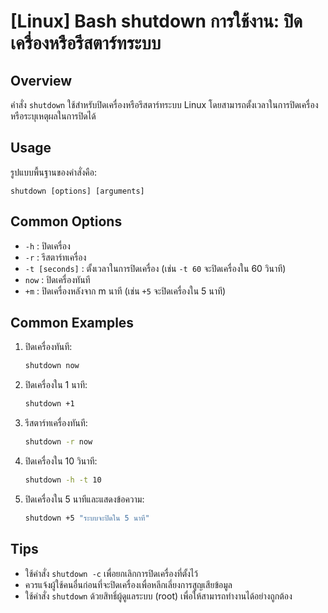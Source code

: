 # [Linux] Bash shutdown การใช้งาน: ปิดเครื่องหรือรีสตาร์ทระบบ

## Overview
คำสั่ง `shutdown` ใช้สำหรับปิดเครื่องหรือรีสตาร์ทระบบ Linux โดยสามารถตั้งเวลาในการปิดเครื่องหรือระบุเหตุผลในการปิดได้

## Usage
รูปแบบพื้นฐานของคำสั่งคือ:
```
shutdown [options] [arguments]
```

## Common Options
- `-h` : ปิดเครื่อง
- `-r` : รีสตาร์ทเครื่อง
- `-t [seconds]` : ตั้งเวลาในการปิดเครื่อง (เช่น `-t 60` จะปิดเครื่องใน 60 วินาที)
- `now` : ปิดเครื่องทันที
- `+m` : ปิดเครื่องหลังจาก m นาที (เช่น `+5` จะปิดเครื่องใน 5 นาที)

## Common Examples
1. ปิดเครื่องทันที:
   ```bash
   shutdown now
   ```

2. ปิดเครื่องใน 1 นาที:
   ```bash
   shutdown +1
   ```

3. รีสตาร์ทเครื่องทันที:
   ```bash
   shutdown -r now
   ```

4. ปิดเครื่องใน 10 วินาที:
   ```bash
   shutdown -h -t 10
   ```

5. ปิดเครื่องใน 5 นาทีและแสดงข้อความ:
   ```bash
   shutdown +5 "ระบบจะปิดใน 5 นาที"
   ```

## Tips
- ใช้คำสั่ง `shutdown -c` เพื่อยกเลิกการปิดเครื่องที่ตั้งไว้
- ควรแจ้งผู้ใช้คนอื่นก่อนที่จะปิดเครื่องเพื่อหลีกเลี่ยงการสูญเสียข้อมูล
- ใช้คำสั่ง `shutdown` ด้วยสิทธิ์ผู้ดูแลระบบ (root) เพื่อให้สามารถทำงานได้อย่างถูกต้อง